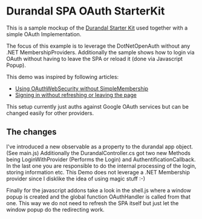 # Durandal SPA OAuth StarterKit

This is a sample mockup of the [Durandal Starter Kit](https://github.com/BlueSpire/Durandal/tree/master/platforms/Microsoft.NET/Nuget/Durandal.StarterKit/content)
used together with a simple OAuth Implementation.

The focus of this example is to leverage the DotNetOpenAuth without any .NET MembershipProviders.
Additionally the sample shows how to login via OAuth without having to leave the SPA or reload it (done via Javascript Popup).

This demo was inspired by following articles:

* [Using OAuthWebSecurity without SimpleMembership](http://brockallen.com/2012/09/04/using-oauthwebsecurity-without-simplemembership/)
* [Signing in without refreshing or leaving the page](http://openid-demo.appspot.com/)

This setup currently just auths against Google OAuth services but can be changed easily for other providers.

## The changes

I've introduced a new observable as a property to the durandal app object. (See main.js)
Additionally the DurandalController.cs got two new Methods being LoginWithProvider (Performs the Login) and AuthentificationCallback.
In the last one you are responsible to do the internal processing of the login, storing information etc. This Demo does not leverage a .NET Membership provider
since I disklike the idea of using magic stuff :-)

Finally for the javascript addons take a look in the shell.js where a window popup is created and the global function OAuthHandler is called from that one.
This way we do not need to refresh the SPA itself but just let the window popup do the redirecting work.